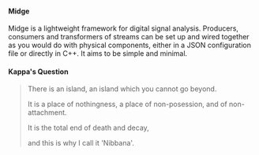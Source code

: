 #### Midge

Midge is a lightweight framework for digital signal analysis.  Producers, consumers and transformers of streams can be set up and wired together as you would do with physical components, either in a JSON configuration file or directly in C++.  It aims to be simple and minimal.

#### Kappa's Question

> There is an island,
>  an island which you cannot go beyond.
>
> It is a place of nothingness,
>  a place of non-posession,
>  and of non-attachment.
>  
> It is the total end of death and decay,
>
>  and this is why I call it 'Nibbana'.
  
